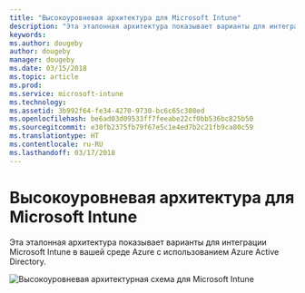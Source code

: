 ```yaml
---
title: "Высокоуровневая архитектура для Microsoft Intune"
description: "Эта эталонная архитектура показывает варианты для интеграции Microsoft Intune в вашей среде Azure с использованием Azure Active Directory."
keywords: 
ms.author: dougeby
author: dougeby
manager: dougeby
ms.date: 03/15/2018
ms.topic: article
ms.prod: 
ms.service: microsoft-intune
ms.technology: 
ms.assetid: 3b992f64-fe34-4270-9730-bc6c65c308ed
ms.openlocfilehash: be6ad03d09533ff7feeabe22cf0bb536bc825b50
ms.sourcegitcommit: e30fb2375fb79f67e5c1e4ed7b2c21fb9ca80c59
ms.translationtype: HT
ms.contentlocale: ru-RU
ms.lasthandoff: 03/17/2018
---
```

# <a name="high-level-architecture-for-microsoft-intune"></a>Высокоуровневая архитектура для Microsoft Intune
Эта эталонная архитектура показывает варианты для интеграции Microsoft Intune в вашей среде Azure с использованием Azure Active Directory.  
 
![Высокоуровневая архитектурная схема для Microsoft Intune](/intune/media/intunearchitecture.svg)
